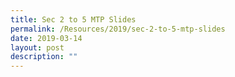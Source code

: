 ```yaml
---
title: Sec 2 to 5 MTP Slides
permalink: /Resources/2019/sec-2-to-5-mtp-slides
date: 2019-03-14
layout: post
description: ""
---
```

